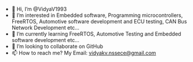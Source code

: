 - 👋 Hi, I’m @VidyaV1993
- 👀 I’m interested in Embedded software, Programming microcontrollers, FreeRTOS, Automotive software development and ECU testing, CAN Bus Network Development etc...
- 🌱 I’m currently learning FreeRTOS, Automotive Testing and Embedded software development etc...
- 💞️ I’m looking to collaborate on GitHub
- 📫 How to reach me? My Email: vidyakv.nssece@gmail.com

<!---
VidyaV1993/VidyaV1993 is a ✨ special ✨ repository because its `README.md` (this file) appears on your GitHub profile.
You can click the Preview link to take a look at your changes.
--->
